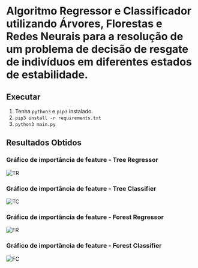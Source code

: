 # Algoritmo Regressor e Classificador utilizando Árvores, Florestas e Redes Neurais para a resolução de um problema de decisão de resgate de indivíduos em diferentes estados de estabilidade.

## Executar
1. Tenha `python3` e `pip3` instalado.
2. `pip3 install -r requirements.txt`
3. `python3 main.py`

## Resultados Obtidos

### Gráfico de importância de feature - Tree Regressor
![TR](https://user-images.githubusercontent.com/48537653/235282764-37ad482b-57fb-4ab3-90b9-575c08f1d729.png)

### Gráfico de importância de feature - Tree Classifier
![TC](https://user-images.githubusercontent.com/48537653/235282768-a9399c2e-4e45-4c1e-9f82-a316f2a8edee.png)

### Gráfico de importância de feature - Forest Regressor
![FR](https://user-images.githubusercontent.com/48537653/235282772-7c32e8e9-ca93-411e-af86-bf9ddd6984ae.png)

### Gráfico de importância de feature - Forest Classifier
![FC](https://user-images.githubusercontent.com/48537653/235282775-d8c0af7c-330b-4eed-80c6-b8925fdf362b.png)
